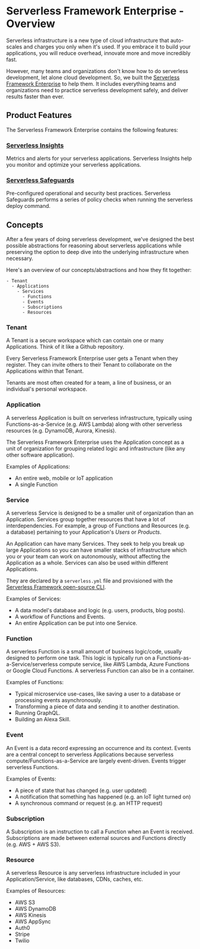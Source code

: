 # Serverless Framework Enterprise - Overview

Serverless infrastructure is a new type of cloud infrastructure that auto-scales and charges you only when it's used.  If you embrace it to build your applications, you will reduce overhead, innovate more and move incredibly fast.

However, many teams and organizations don't know how to do serverless development, let alone cloud development.  So, we built the [Serverless Framework Enterprise](https://serverless.com/enterprise/) to help them.  It includes everything teams and organizations need to practice serverless development safely, and deliver results faster than ever.

## Product Features

The Serverless Framework Enterprise contains the following features:

### [Serverless Insights](./insights.md)

Metrics and alerts for your serverless applications.  Serverless Insights help you monitor and optimize your serverless applications.

### [Serverless Safeguards](./safeguards.md)

Pre-configured operational and security best practices. Serverless Safeguards performs a series of policy checks when running the serverless deploy command.

## Concepts

After a few years of doing serverless development, we've designed the best possible abstractions for reasoning about serverless applications while preserving the option to deep dive into the underlying infrastructure when necessary.

Here's an overview of our concepts/abstractions and how they fit together:

```
- Tenant
  - Applications 
    - Services
      - Functions
      - Events
      - Subscriptions
      - Resources
```

### Tenant

A Tenant is a secure workspace which can contain one or many Applications.  Think of it like a Github repository.

Every Serverless Framework Enterprise user gets a Tenant when they register.  They can invite others to their Tenant to collaborate on the Applications within that Tenant.

Tenants are most often created for a team, a line of business, or an individual's personal workspace.

### Application

A serverless Application is built on serverless infrastructure, typically using Functions-as-a-Service (e.g. AWS Lambda) along with other serverless resources (e.g. DynamoDB, Aurora, Kinesis).

The Serverless Framework Enterprise uses the Application concept as a unit of organization for grouping related logic and infrastructure (like any other software application).

Examples of Applications:

- An entire web, mobile or IoT application
- A single Function

### Service

A serverless Service is designed to be a smaller unit of organization than an Application.  Services group together resources that have a lot of interdependencies.  For example, a group of Functions and Resources (e.g. a database) pertaining to your Application's *Users* or *Products*.

An Application can have many Services.  They seek to help you break up large Applications so you can have smaller stacks of infrastructure which you or your team can work on autonomously, without affecting the Application as a whole.  Services can also be used within different Applications.

They are declared by a `serverless.yml` file and provisioned with the [Serverless Framework open-source CLI](https://www.github.com/serverless/serverless).

Examples of Services:

- A data model's database and logic (e.g. users, products, blog posts).
- A workflow of Functions and Events.
- An entire Application can be put into one Service.

### Function

A serverless Function is a small amount of business logic/code, usually designed to perform one task.  This logic is typically run on a Functions-as-a-Service/serverless compute service, like AWS Lambda, Azure Functions or Google Cloud Functions.  A serverless Function can also be in a container.

Examples of Functions:

- Typical microservice use-cases, like saving a user to a database or processing events asynchronously.
- Transforming a piece of data and sending it to another destination.
- Running GraphQL.
- Building an Alexa Skill.

### Event

An Event is a data record expressing an occurrence and its context. Events are a central concept to serverless Applications because serverless compute/Functions-as-a-Service are largely event-driven.  Events trigger serverless Functions.

Examples of Events:

- A piece of state that has changed (e.g. user updated)
- A notification that something has happened (e.g. an IoT light turned on)
- A synchronous command or request (e.g. an HTTP request)

### Subscription

A Subscription is an instruction to call a Function when an Event is received.  Subscriptions are made between external sources and Functions directly (e.g. AWS + AWS S3).

### Resource

A serverless Resource is any serverless infrastructure included in your Application/Service, like databases, CDNs, caches, etc.

Examples of Resources:

- AWS S3
- AWS DynamoDB
- AWS Kinesis
- AWS AppSync
- Auth0
- Stripe
- Twilio
